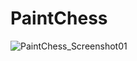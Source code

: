 # PaintChess

![PaintChess_Screenshot01](https://user-images.githubusercontent.com/25293097/106382890-9530e600-6416-11eb-8044-ebdb1f5177e0.jpg)
